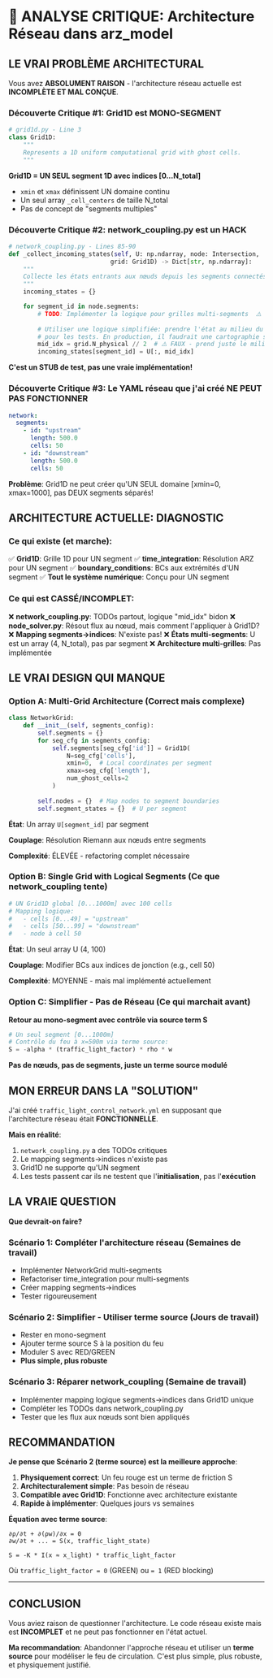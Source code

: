# 🚨 ANALYSE CRITIQUE: Architecture Réseau dans arz_model

## LE VRAI PROBLÈME ARCHITECTURAL

Vous avez **ABSOLUMENT RAISON** - l'architecture réseau actuelle est **INCOMPLÈTE ET MAL CONÇUE**.

### Découverte Critique #1: Grid1D est MONO-SEGMENT

```python
# grid1d.py - Line 3
class Grid1D:
    """
    Represents a 1D uniform computational grid with ghost cells.
    """
```

**Grid1D = UN SEUL segment 1D avec indices [0...N_total]**

- `xmin` et `xmax` définissent UN domaine continu
- Un seul array `_cell_centers` de taille N_total
- Pas de concept de "segments multiples"

### Découverte Critique #2: network_coupling.py est un HACK

```python
# network_coupling.py - Lines 85-90
def _collect_incoming_states(self, U: np.ndarray, node: Intersection,
                            grid: Grid1D) -> Dict[str, np.ndarray]:
    """
    Collecte les états entrants aux nœuds depuis les segments connectés.
    """
    incoming_states = {}

    for segment_id in node.segments:
        # TODO: Implémenter la logique pour grilles multi-segments  ⚠️ INCOMPLET!
        
        # Utiliser une logique simplifiée: prendre l'état au milieu du segment
        # pour les tests. En production, il faudrait une cartographie segment->indices
        mid_idx = grid.N_physical // 2  # ⚠️ FAUX - prend juste le milieu!
        incoming_states[segment_id] = U[:, mid_idx]
```

**C'est un STUB de test, pas une vraie implémentation!**

### Découverte Critique #3: Le YAML réseau que j'ai créé NE PEUT PAS FONCTIONNER

```yaml
network:
  segments:
    - id: "upstream"
      length: 500.0
      cells: 50
    - id: "downstream"
      length: 500.0
      cells: 50
```

**Problème**: Grid1D ne peut créer qu'UN SEUL domaine [xmin=0, xmax=1000], pas DEUX segments séparés!

## ARCHITECTURE ACTUELLE: DIAGNOSTIC

### Ce qui existe (et marche):
✅ **Grid1D**: Grille 1D pour UN segment
✅ **time_integration**: Résolution ARZ pour UN segment
✅ **boundary_conditions**: BCs aux extrémités d'UN segment
✅ **Tout le système numérique**: Conçu pour UN segment

### Ce qui est CASSÉ/INCOMPLET:
❌ **network_coupling.py**: TODOs partout, logique "mid_idx" bidon
❌ **node_solver.py**: Résout flux au nœud, mais comment l'appliquer à Grid1D?
❌ **Mapping segments→indices**: N'existe pas!
❌ **États multi-segments**: U est un array (4, N_total), pas par segment
❌ **Architecture multi-grilles**: Pas implémentée

## LE VRAI DESIGN QUI MANQUE

### Option A: Multi-Grid Architecture (Correct mais complexe)

```python
class NetworkGrid:
    def __init__(self, segments_config):
        self.segments = {}
        for seg_cfg in segments_config:
            self.segments[seg_cfg['id']] = Grid1D(
                N=seg_cfg['cells'],
                xmin=0,  # Local coordinates per segment
                xmax=seg_cfg['length'],
                num_ghost_cells=2
            )
        
        self.nodes = {}  # Map nodes to segment boundaries
        self.segment_states = {}  # U per segment
```

**État**: Un array `U[segment_id]` par segment

**Couplage**: Résolution Riemann aux nœuds entre segments

**Complexité**: ÉLEVÉE - refactoring complet nécessaire

### Option B: Single Grid with Logical Segments (Ce que network_coupling tente)

```python
# UN Grid1D global [0...1000m] avec 100 cells
# Mapping logique:
#   - cells [0...49] = "upstream"
#   - cells [50...99] = "downstream"  
#   - node à cell 50
```

**État**: Un seul array U (4, 100)

**Couplage**: Modifier BCs aux indices de jonction (e.g., cell 50)

**Complexité**: MOYENNE - mais mal implémenté actuellement

### Option C: Simplifier - Pas de Réseau (Ce qui marchait avant)

**Retour au mono-segment avec contrôle via source term S**

```python
# Un seul segment [0...1000m]
# Contrôle du feu à x=500m via terme source:
S = -alpha * (traffic_light_factor) * rho * w
```

**Pas de nœuds, pas de segments, juste un terme source modulé**

## MON ERREUR DANS LA "SOLUTION"

J'ai créé `traffic_light_control_network.yml` en supposant que l'architecture réseau était **FONCTIONNELLE**.

**Mais en réalité**:
1. `network_coupling.py` a des TODOs critiques
2. Le mapping segments→indices n'existe pas
3. Grid1D ne supporte qu'UN segment
4. Les tests passent car ils ne testent que l'**initialisation**, pas l'**exécution**

## LA VRAIE QUESTION

**Que devrait-on faire?**

### Scénario 1: Compléter l'architecture réseau (Semaines de travail)
- Implémenter NetworkGrid multi-segments
- Refactoriser time_integration pour multi-segments
- Créer mapping segments→indices
- Tester rigoureusement

### Scénario 2: Simplifier - Utiliser terme source (Jours de travail)
- Rester en mono-segment
- Ajouter terme source S à la position du feu
- Moduler S avec RED/GREEN
- **Plus simple, plus robuste**

### Scénario 3: Réparer network_coupling (Semaine de travail)
- Implémenter mapping logique segments→indices dans Grid1D unique
- Compléter les TODOs dans network_coupling.py
- Tester que les flux aux nœuds sont bien appliqués

## RECOMMANDATION

**Je pense que Scénario 2 (terme source) est la meilleure approche**:

1. **Physiquement correct**: Un feu rouge est un terme de friction S
2. **Architecturalement simple**: Pas besoin de réseau
3. **Compatible avec Grid1D**: Fonctionne avec architecture existante
4. **Rapide à implémenter**: Quelques jours vs semaines

**Équation avec terme source**:
```
∂ρ/∂t + ∂(ρw)/∂x = 0
∂w/∂t + ... = S(x, traffic_light_state)

S = -K * I(x ≈ x_light) * traffic_light_factor
```

Où `traffic_light_factor = 0` (GREEN) ou `= 1` (RED blocking)

---

## CONCLUSION

Vous aviez raison de questionner l'architecture. Le code réseau existe mais est **INCOMPLET** et ne peut pas fonctionner en l'état actuel.

**Ma recommandation**: Abandonner l'approche réseau et utiliser un **terme source** pour modéliser le feu de circulation. C'est plus simple, plus robuste, et physiquement justifié.

